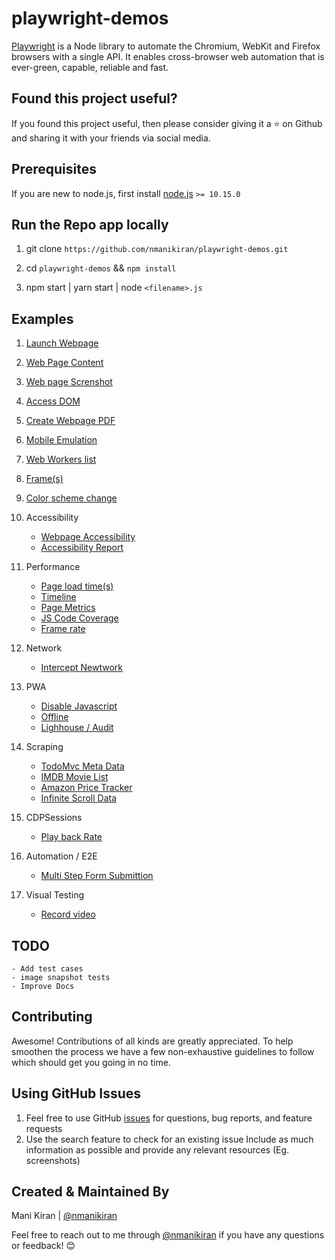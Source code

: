 # playwright-demos

[Playwright](https://github.com/microsoft/playwright) is a Node library to automate the Chromium, WebKit and Firefox browsers with a single API. It enables cross-browser web automation that is ever-green, capable, reliable and fast.

## Found this project useful?

If you found this project useful, then please consider giving it a ⭐️ on Github and sharing it with your friends via social media.

## Prerequisites

If you are new to node.js, first install [node.js](https://nodejs.org/en/) `>= 10.15.0`

## Run the Repo app locally

1. git clone `https://github.com/nmanikiran/playwright-demos.git`

1. cd `playwright-demos` && `npm install`
1. npm start | yarn start | node `<filename>.js`

## Examples

1. [Launch Webpage](./Started/launchPage.js)
1. [Web Page Content](./Started/getContent.js)
1. [Web page Screnshot](./Started/screenshot.js)
1. [Access DOM](./Started/DOM.js)
1. [Create Webpage PDF](./Started/generatePDF.js)
1. [Mobile Emulation](./Started/mobile.js)
1. [Web Workers list](./Started/webworker.js)
1. [Frame(s)](./Started/frame.js)
1. [Color scheme change](./Started/dark-mode.js)

1. Accessibility

   - [Webpage Accessibility](./accessibility/accessibility-tree.js)
   - [Accessibility Report](./accessibility/axe-report.js)

1. Performance

   - [Page load time(s)](./performance/pageLoadTime.js)
   - [Timeline](./performance/timeline-trace.js)
   - [Page Metrics](./performance/metrics.js)
   - [JS Code Coverage](./performance/codeCoverage.js)
   - [Frame rate](./performance/fps.js)

1. Network

   - [Intercept Newtwork](./network/networkIntercept.js)

1. PWA

   - [Disable Javascript](./pwa/jsDisable.js)
   - [Offline](./pwa/offline.js)
   - [Lighhouse / Audit](./pwa/lighthouse.js)

1. Scraping

   - [TodoMvc Meta Data](./Scraping/todoMvcMetaData.js)
   - [IMDB Movie List](./Scraping/imdb.js)
   - [Amazon Price Tracker](./Scraping/amazonPriceMonitor.js)
   - [Infinite Scroll Data](./Scraping/InfiniteScrollItems.js)

1. CDPSessions

   - [Play back Rate](./playbackRate.js)

1. Automation / E2E
   - [Multi Step Form Submittion](./automate/formSubmit.js)
1. Visual Testing
   - [Record video](./visual-testing.js)

## TODO

    - Add test cases
    - image snapshot tests
    - Improve Docs

## Contributing

Awesome! Contributions of all kinds are greatly appreciated. To help smoothen the process we have a few non-exhaustive guidelines to follow which should get you going in no time.

## Using GitHub Issues

1. Feel free to use GitHub [issues](https://github.com/nmanikiran/playwright-demos/issues) for questions, bug reports, and feature requests
1. Use the search feature to check for an existing issue Include as much information as possible and provide any relevant resources (Eg. screenshots)

## Created & Maintained By

Mani Kiran | [@nmanikiran](https://twitter.com/nmanikiran)

Feel free to reach out to me through [@nmanikiran](https://twitter.com/nmanikiran) if you have any questions or feedback! 😊

